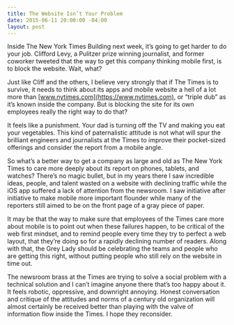 ```yaml
---
title: The Website Isn’t Your Problem
date: 2015-06-11 20:00:00 -04:00
layout: post
---
```


Inside The New York Times Building next week, it’s going to get harder to do your job. Clifford Levy, a Pulitzer prize winning journalist, and former coworker tweeted that the way to get this company thinking mobile first, is to block the website. Wait, what?

Just like Cliff and the others, I believe very strongly that if The Times is to survive, it needs to think about its apps and mobile website a hell of a lot more than [www.nytimes.com](https://www.nytimes.com), or “triple dub” as it’s known inside the company. But is blocking the site for its own employees really the right way to do that?

It feels like a punishment. Your dad is turning off the TV and making you eat your vegetables. This kind of paternalistic attitude is not what will spur the brilliant engineers and journalists at the Times to improve their pocket-sized offerings and consider the report from a mobile angle.

So what’s a better way to get a company as large and old as The New York Times to care more deeply about its report on phones, tablets, and watches? There’s no magic bullet, but in my years there I saw incredible ideas, people, and talent wasted on a website with declining traffic while the iOS app suffered a lack of attention from the newsroom. I saw initiative after initiative to make mobile more important flounder while many of the reporters still aimed to be on the front page of a gray piece of paper.

It may be that the way to make sure that employees of the Times care more about mobile is to point out when these failures happen, to be critical of the web first mindset, and to remind people every time they try to perfect a web layout, that they’re doing so for a rapidly declining number of readers. Along with that, the Grey Lady should be celebrating the teams and people who are getting this right, without putting people who still rely on the website in time out.

The newsroom brass at the Times are trying to solve a social problem with a technical solution and I can’t imagine anyone there that’s too happy about it. It feels robotic, oppressive, and downright annoying. Honest conversation and critique of the attitudes and norms of a century old organization will almost certainly be received better than playing with the valve of information flow inside the Times. I hope they reconsider.